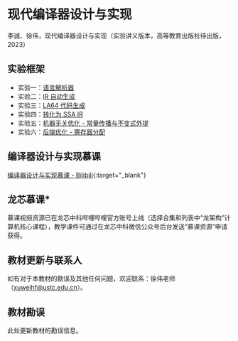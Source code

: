 # 现代编译器设计与实现

李诚、徐伟，现代编译器设计与实现（实验讲义版本，高等教育出版社待出版，2023）

## 实验框架

- 实验一：[语言解析器](lab/lab1.zip)
- 实验二：[IR 自动生成](lab/lab2.zip)
- 实验三：[LA64 代码生成](lab/lab3.zip)
- 实验四：[转化为 SSA IR](lab/lab4.zip)
- 实验五：[机器无关优化 - 常量传播与不变式外提](lab/lab5.zip)
- 实验六：[后端优化 - 寄存器分配](lab/lab6.zip)

## 编译器设计与实现慕课

[编译器设计与实现慕课 - Bilibili](https://www.bilibili.com/video/BV1D7421N7c4/){:target="\_blank"}

## 龙芯慕课\*

慕课视频资源已在龙芯中科哔哩哔哩官方账号上线（选择合集和列表中“龙架构”计算机核心课程），教学课件可通过在龙芯中科微信公众号后台发送“慕课资源”申请获得。

## 教材更新与联系人

如有对于本教材的勘误及其他任何问题，欢迎联系：徐伟老师（[xuweihf@ustc.edu.cn](mailto:xuweihf@ustc.edu.cn)）。

## 教材勘误

此处更新教材的勘误信息。
